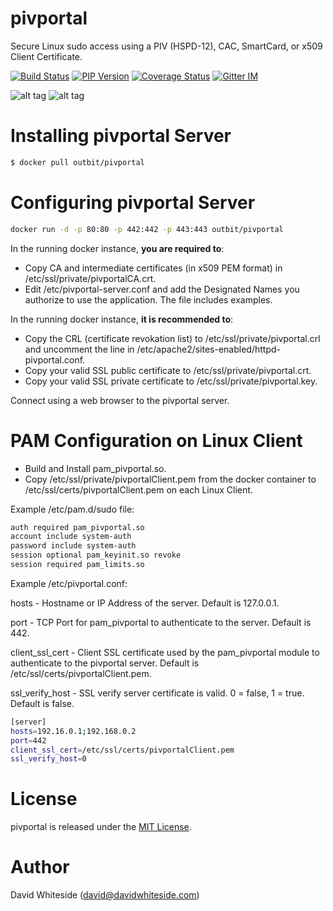 pivportal
===========

Secure Linux sudo access using a PIV (HSPD-12), CAC, SmartCard, or x509 Client Certificate.

[![Build Status](https://secure.travis-ci.org/outbit/pivportal.png?branch=master "ansible-docs latest build")](http://travis-ci.org/outbit/pivportal)
[![PIP Version](https://img.shields.io/pypi/v/pivportal.svg "ansible-docs PyPI version")](https://pypi.python.org/pypi/pivportal)
[![Coverage Status](https://coveralls.io/repos/outbit/pivportal/badge.svg?branch=develop&service=github)](https://coveralls.io/github/outbit/pivportal?branch=develop)
[![Gitter IM](https://badges.gitter.im/Join%20Chat.svg)](https://gitter.im/outbit/pivportal)

![alt tag](https://raw.githubusercontent.com/outbit/pivportal/images/pivportal_web.png)
![alt tag](https://raw.githubusercontent.com/outbit/pivportal/images/pivportal_client.png)

Installing pivportal Server
======

```bash
$ docker pull outbit/pivportal
```

Configuring pivportal Server
======

```bash
docker run -d -p 80:80 -p 442:442 -p 443:443 outbit/pivportal
```

In the running docker instance, **you are required to**:

- Copy CA and intermediate certificates (in x509 PEM format) in /etc/ssl/private/pivportalCA.crt.
- Edit /etc/pivportal-server.conf and add the Designated Names you authorize to use the application. The file includes examples.

In the running docker instance, **it is recommended to**:

- Copy the CRL (certificate revokation list) to /etc/ssl/private/pivportal.crl and uncomment the line in /etc/apache2/sites-enabled/httpd-pivportal.conf.
- Copy your valid SSL public certificate to /etc/ssl/private/pivportal.crt.
- Copy your valid SSL private certificate to /etc/ssl/private/pivportal.key.

Connect using a web browser to the pivportal server.

PAM Configuration on Linux Client
======

- Build and Install pam_pivportal.so.
- Copy /etc/ssl/private/pivportalClient.pem from the docker container to /etc/ssl/certs/pivportalClient.pem on each Linux Client.

Example /etc/pam.d/sudo file:

```bash
auth required pam_pivportal.so
account include system-auth
password include system-auth
session optional pam_keyinit.so revoke
session required pam_limits.so
```

Example /etc/pivportal.conf:

hosts - Hostname or IP Address of the server. Default is 127.0.0.1.

port - TCP Port for pam_pivportal to authenticate to the server. Default is 442.

client_ssl_cert - Client SSL certificate used by the pam_pivportal module to authenticate to the pivportal server. Default is /etc/ssl/certs/pivportalClient.pem.

ssl_verify_host - SSL verify server certificate is valid. 0 = false, 1 = true. Default is false.

```bash
[server]
hosts=192.16.0.1;192.168.0.2
port=442
client_ssl_cert=/etc/ssl/certs/pivportalClient.pem
ssl_verify_host=0
```

License
======

pivportal is released under the [MIT License](LICENSE.md).


Author
======

David Whiteside (<david@davidwhiteside.com>)
